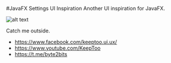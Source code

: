 #JavaFX Settings UI Inspiration
Another UI inspiration for JavaFX.

![alt text](https://github.com/k33ptoo/Settings/blob/master/images/img.PNG)


Catch me outside.
* https://www.facebook.com/keeptoo.ui.ux/
* https://www.youtube.com/KeepToo
* https://t.me/byte2bits
